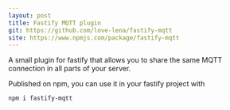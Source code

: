 ```yaml
---
layout: post
title: Fastify MQTT plugin
git: https://github.com/love-lena/fastify-mqtt
site: https://www.npmjs.com/package/fastify-mqtt
---
```


A small plugin for fastify that allows you to share the same MQTT connection in all parts of your server.

Published on npm, you can use it in your fastify project with

`npm i fastify-mqtt`